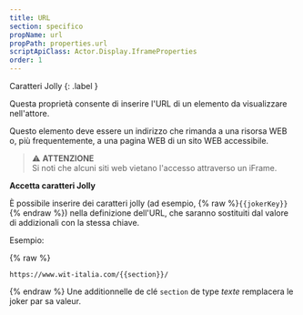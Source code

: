 ```yaml
---
title: URL
section: specifico
propName: url
propPath: properties.url
scriptApiClass: Actor.Display.IframeProperties
order: 1
---
```


Caratteri Jolly
{: .label }

Questa proprietà consente di inserire l'URL di un elemento da visualizzare nell'attore.

Questo elemento deve essere un indirizzo che rimanda a una risorsa WEB o, più frequentemente, a una pagina WEB di un sito WEB accessibile.

> ⚠️ **ATTENZIONE**<br>
> Si noti che alcuni siti web vietano l'accesso attraverso un iFrame.

**Accetta caratteri Jolly**

È possibile inserire dei caratteri jolly (ad esempio, {% raw %}`{{jokerKey}}`{% endraw %}) nella definizione dell'URL, che saranno sostituiti dal valore di addizionali con la stessa chiave.

Esempio:

{% raw %}
```URL
https://www.wit-italia.com/{{section}}/
```
{% endraw %}
Une additionnelle de clé `section` de type *texte* remplacera le joker par sa valeur.
